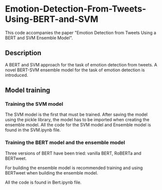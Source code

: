 # Emotion-Detection-From-Tweets-Using-BERT-and-SVM

This code accompanies the paper "Emotion Detection from Tweets Using a BERT and SVM Ensemble Model".

## Description

A BERT and SVM approach for the task of emotion detection from tweets. A novel BERT-SVM ensemble model for the task of emotion detection is introduced.


## Model training

### Training the SVM model

The SVM model is the first that must be trained. After saving the model using the pickle library, the model has to be imported when creating the ensemble model.
All the code for the SVM model and Ensemble model is found in the SVM.ipynb file.

### Training the BERT model and the ensemble model
Three versions of BERT have been tried: vanilla BERT, RoBERTa and BERTweet.

For building the ensemble model is recommended training and using BERTweet when building the ensemble model.

All the code is found in Bert.ipynb file.

